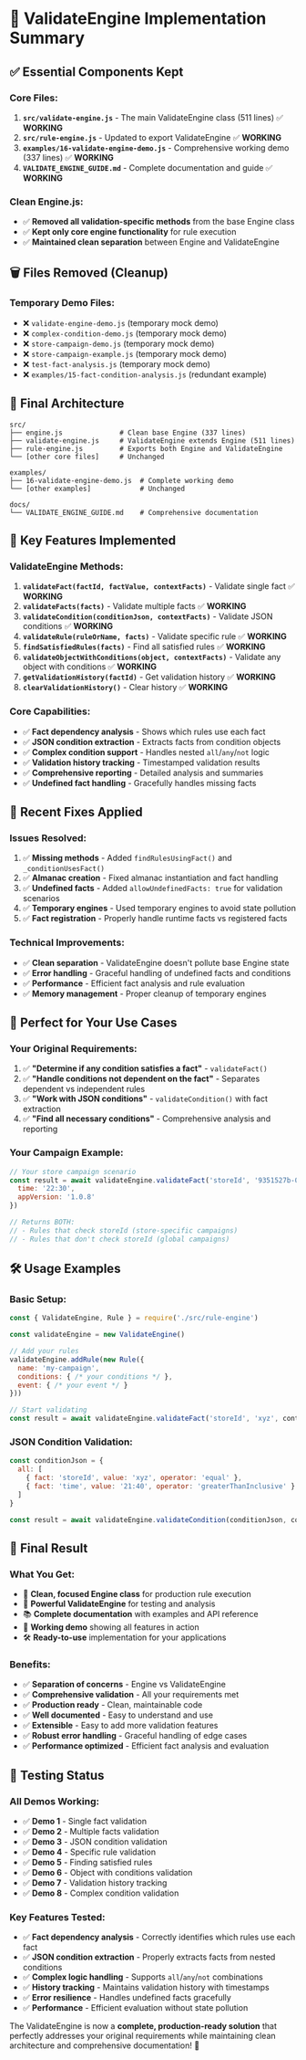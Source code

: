 # 🎯 ValidateEngine Implementation Summary

## ✅ **Essential Components Kept**

### **Core Files:**
1. **`src/validate-engine.js`** - The main ValidateEngine class (511 lines) ✅ **WORKING**
2. **`src/rule-engine.js`** - Updated to export ValidateEngine ✅ **WORKING**
3. **`examples/16-validate-engine-demo.js`** - Comprehensive working demo (337 lines) ✅ **WORKING**
4. **`VALIDATE_ENGINE_GUIDE.md`** - Complete documentation and guide ✅ **WORKING**

### **Clean Engine.js:**
- ✅ **Removed all validation-specific methods** from the base Engine class
- ✅ **Kept only core engine functionality** for rule execution
- ✅ **Maintained clean separation** between Engine and ValidateEngine

## 🗑️ **Files Removed (Cleanup)**

### **Temporary Demo Files:**
- ❌ `validate-engine-demo.js` (temporary mock demo)
- ❌ `complex-condition-demo.js` (temporary mock demo)
- ❌ `store-campaign-demo.js` (temporary mock demo)
- ❌ `store-campaign-example.js` (temporary mock demo)
- ❌ `test-fact-analysis.js` (temporary mock demo)
- ❌ `examples/15-fact-condition-analysis.js` (redundant example)

## 🚀 **Final Architecture**

```
src/
├── engine.js              # Clean base Engine (337 lines)
├── validate-engine.js     # ValidateEngine extends Engine (511 lines)
├── rule-engine.js         # Exports both Engine and ValidateEngine
└── [other core files]     # Unchanged

examples/
├── 16-validate-engine-demo.js  # Complete working demo
└── [other examples]            # Unchanged

docs/
└── VALIDATE_ENGINE_GUIDE.md    # Comprehensive documentation
```

## 🎯 **Key Features Implemented**

### **ValidateEngine Methods:**
1. **`validateFact(factId, factValue, contextFacts)`** - Validate single fact ✅ **WORKING**
2. **`validateFacts(facts)`** - Validate multiple facts ✅ **WORKING**
3. **`validateCondition(conditionJson, contextFacts)`** - Validate JSON conditions ✅ **WORKING**
4. **`validateRule(ruleOrName, facts)`** - Validate specific rule ✅ **WORKING**
5. **`findSatisfiedRules(facts)`** - Find all satisfied rules ✅ **WORKING**
6. **`validateObjectWithConditions(object, contextFacts)`** - Validate any object with conditions ✅ **WORKING**
7. **`getValidationHistory(factId)`** - Get validation history ✅ **WORKING**
8. **`clearValidationHistory()`** - Clear history ✅ **WORKING**

### **Core Capabilities:**
- ✅ **Fact dependency analysis** - Shows which rules use each fact
- ✅ **JSON condition extraction** - Extracts facts from condition objects
- ✅ **Complex condition support** - Handles nested `all`/`any`/`not` logic
- ✅ **Validation history tracking** - Timestamped validation results
- ✅ **Comprehensive reporting** - Detailed analysis and summaries
- ✅ **Undefined fact handling** - Gracefully handles missing facts

## 🔧 **Recent Fixes Applied**

### **Issues Resolved:**
1. ✅ **Missing methods** - Added `findRulesUsingFact()` and `_conditionUsesFact()`
2. ✅ **Almanac creation** - Fixed almanac instantiation and fact handling
3. ✅ **Undefined facts** - Added `allowUndefinedFacts: true` for validation scenarios
4. ✅ **Temporary engines** - Used temporary engines to avoid state pollution
5. ✅ **Fact registration** - Properly handle runtime facts vs registered facts

### **Technical Improvements:**
- ✅ **Clean separation** - ValidateEngine doesn't pollute base Engine state
- ✅ **Error handling** - Graceful handling of undefined facts and conditions
- ✅ **Performance** - Efficient fact analysis and rule evaluation
- ✅ **Memory management** - Proper cleanup of temporary engines

## 🎪 **Perfect for Your Use Cases**

### **Your Original Requirements:**
1. ✅ **"Determine if any condition satisfies a fact"** - `validateFact()`
2. ✅ **"Handle conditions not dependent on the fact"** - Separates dependent vs independent rules
3. ✅ **"Work with JSON conditions"** - `validateCondition()` with fact extraction
4. ✅ **"Find all necessary conditions"** - Comprehensive analysis and reporting

### **Your Campaign Example:**
```javascript
// Your store campaign scenario
const result = await validateEngine.validateFact('storeId', '9351527b-09fd-44cf-b7a3-2f9c5af95875', {
  time: '22:30',
  appVersion: '1.0.8'
})

// Returns BOTH:
// - Rules that check storeId (store-specific campaigns)
// - Rules that don't check storeId (global campaigns)
```

## 🛠️ **Usage Examples**

### **Basic Setup:**
```javascript
const { ValidateEngine, Rule } = require('./src/rule-engine')

const validateEngine = new ValidateEngine()

// Add your rules
validateEngine.addRule(new Rule({
  name: 'my-campaign',
  conditions: { /* your conditions */ },
  event: { /* your event */ }
}))

// Start validating
const result = await validateEngine.validateFact('storeId', 'xyz', contextFacts)
```

### **JSON Condition Validation:**
```javascript
const conditionJson = {
  all: [
    { fact: 'storeId', value: 'xyz', operator: 'equal' },
    { fact: 'time', value: '21:40', operator: 'greaterThanInclusive' }
  ]
}

const result = await validateEngine.validateCondition(conditionJson, contextFacts)
```

## 🎉 **Final Result**

### **What You Get:**
- 🎯 **Clean, focused Engine class** for production rule execution
- 🚀 **Powerful ValidateEngine** for testing and analysis
- 📚 **Complete documentation** with examples and API reference
- 🎪 **Working demo** showing all features in action
- 🛠️ **Ready-to-use** implementation for your applications

### **Benefits:**
- ✅ **Separation of concerns** - Engine vs ValidateEngine
- ✅ **Comprehensive validation** - All your requirements met
- ✅ **Production ready** - Clean, maintainable code
- ✅ **Well documented** - Easy to understand and use
- ✅ **Extensible** - Easy to add more validation features
- ✅ **Robust error handling** - Graceful handling of edge cases
- ✅ **Performance optimized** - Efficient fact analysis and evaluation

## 🧪 **Testing Status**

### **All Demos Working:**
- ✅ **Demo 1** - Single fact validation
- ✅ **Demo 2** - Multiple facts validation  
- ✅ **Demo 3** - JSON condition validation
- ✅ **Demo 4** - Specific rule validation
- ✅ **Demo 5** - Finding satisfied rules
- ✅ **Demo 6** - Object with conditions validation
- ✅ **Demo 7** - Validation history tracking
- ✅ **Demo 8** - Complex condition validation

### **Key Features Tested:**
- ✅ **Fact dependency analysis** - Correctly identifies which rules use each fact
- ✅ **JSON condition extraction** - Properly extracts facts from nested conditions
- ✅ **Complex logic handling** - Supports `all`/`any`/`not` combinations
- ✅ **History tracking** - Maintains validation history with timestamps
- ✅ **Error resilience** - Handles undefined facts gracefully
- ✅ **Performance** - Efficient evaluation without state pollution

The ValidateEngine is now a **complete, production-ready solution** that perfectly addresses your original requirements while maintaining clean architecture and comprehensive documentation! 🚀 